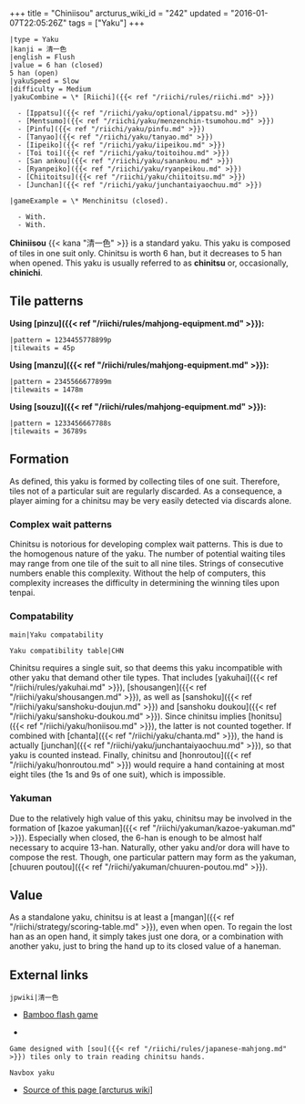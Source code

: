 +++
title = "Chiniisou"
arcturus_wiki_id = "242"
updated = "2016-01-07T22:05:26Z"
tags = ["Yaku"]
+++

```yaku
|type = Yaku
|kanji = 清一色
|english = Flush
|value = 6 han (closed)
5 han (open)
|yakuSpeed = Slow
|difficulty = Medium
|yakuCombine = \* [Riichi]({{< ref "/riichi/rules/riichi.md" >}})

  - [Ippatsu]({{< ref "/riichi/yaku/optional/ippatsu.md" >}})
  - [Mentsumo]({{< ref "/riichi/yaku/menzenchin-tsumohou.md" >}})
  - [Pinfu]({{< ref "/riichi/yaku/pinfu.md" >}})
  - [Tanyao]({{< ref "/riichi/yaku/tanyao.md" >}})
  - [Iipeiko]({{< ref "/riichi/yaku/iipeikou.md" >}})
  - [Toi toi]({{< ref "/riichi/yaku/toitoihou.md" >}})
  - [San ankou]({{< ref "/riichi/yaku/sanankou.md" >}})
  - [Ryanpeiko]({{< ref "/riichi/yaku/ryanpeikou.md" >}})
  - [Chiitoitsu]({{< ref "/riichi/yaku/chiitoitsu.md" >}})
  - [Junchan]({{< ref "/riichi/yaku/junchantaiyaochuu.md" >}})

|gameExample = \* Menchinitsu (closed).

  - With.
  - With.

```

**Chiniisou** {{< kana "清一色" >}} is a standard yaku. This yaku is composed of tiles in one suit
only. Chinitsu is worth 6 han, but it decreases to 5 han when opened. This yaku is usually referred
to as **chinitsu** or, occasionally, **chinichi**.

## Tile patterns

**Using [pinzu]({{< ref "/riichi/rules/mahjong-equipment.md" >}}):**

```machi
|pattern = 1234455778899p
|tilewaits = 45p
```

**Using [manzu]({{< ref "/riichi/rules/mahjong-equipment.md" >}}):**

```machi
|pattern = 2345566677899m
|tilewaits = 1478m
```

**Using [souzu]({{< ref "/riichi/rules/mahjong-equipment.md" >}}):**

```machi
|pattern = 1233456667788s
|tilewaits = 36789s
```

## Formation

As defined, this yaku is formed by collecting tiles of one suit. Therefore, tiles not of a
particular suit are regularly discarded. As a consequence, a player aiming for a chinitsu may be
very easily detected via discards alone.

### Complex wait patterns

Chinitsu is notorious for developing complex wait patterns. This is due to the homogenous nature of
the yaku. The number of potential waiting tiles may range from one tile of the suit to all nine
tiles. Strings of consecutive numbers enable this complexity. Without the help of computers, this
complexity increases the difficulty in determining the winning tiles upon tenpai.

### Compatability

`main|Yaku compatability`

`Yaku compatibility table|CHN`

Chinitsu requires a single suit, so that deems this yaku incompatible with other yaku that demand
other tile types. That includes [yakuhai]({{< ref "/riichi/rules/yakuhai.md" >}}),
[shousangen]({{< ref "/riichi/yaku/shousangen.md" >}}), as well as
[sanshoku]({{< ref "/riichi/yaku/sanshoku-doujun.md" >}}) and [sanshoku
doukou]({{< ref "/riichi/yaku/sanshoku-doukou.md" >}}). Since chinitsu implies
[honitsu]({{< ref "/riichi/yaku/honiisou.md" >}}), the latter is not counted together. If combined
with [chanta]({{< ref "/riichi/yaku/chanta.md" >}}), the hand is actually
[junchan]({{< ref "/riichi/yaku/junchantaiyaochuu.md" >}}), so that yaku is counted instead.
Finally, chinitsu and [honroutou]({{< ref "/riichi/yaku/honroutou.md" >}}) would require a hand
containing at most eight tiles (the 1s and 9s of one suit), which is impossible.

### Yakuman

Due to the relatively high value of this yaku, chinitsu may be involved in the formation of [kazoe
yakuman]({{< ref "/riichi/yakuman/kazoe-yakuman.md" >}}). Especially when closed, the 6-han is
enough to be almost half necessary to acquire 13-han. Naturally, other yaku and/or dora will have to
compose the rest. Though, one particular pattern may form as the yakuman, [chuuren
poutou]({{< ref "/riichi/yakuman/chuuren-poutou.md" >}}).

## Value

As a standalone yaku, chinitsu is at least a
[mangan]({{< ref "/riichi/strategy/scoring-table.md" >}}), even when open. To regain the lost han as
an open hand, it simply takes just one dora, or a combination with another yaku, just to bring the
hand up to its closed value of a haneman.

## External links

`jpwiki|清一色`

- [Bamboo flash game](http://www.gamedesign.jp/flash/bamboo/bamboo.html)

<!-- end list -->

-

    Game designed with [sou]({{< ref "/riichi/rules/japanese-mahjong.md" >}}) tiles only to train reading chinitsu hands.

`Navbox yaku`

- [Source of this page [arcturus wiki]](http://arcturus.su/wiki/Chiniisou)
